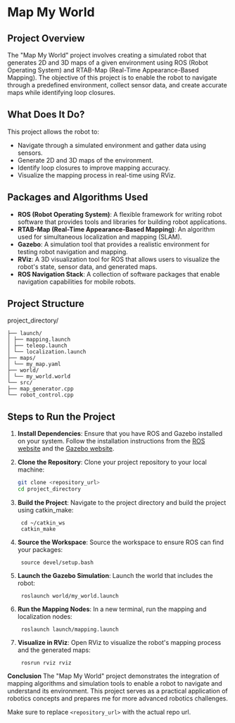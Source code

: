 # Map My World

## Project Overview
The "Map My World" project involves creating a simulated robot that generates 2D and 3D maps of a given environment using ROS (Robot Operating System) and RTAB-Map (Real-Time Appearance-Based Mapping). The objective of this project is to enable the robot to navigate through a predefined environment, collect sensor data, and create accurate maps while identifying loop closures.

## What Does It Do?
This project allows the robot to:
- Navigate through a simulated environment and gather data using sensors.
- Generate 2D and 3D maps of the environment.
- Identify loop closures to improve mapping accuracy.
- Visualize the mapping process in real-time using RViz.

## Packages and Algorithms Used
- **ROS (Robot Operating System)**: A flexible framework for writing robot software that provides tools and libraries for building robot applications.
- **RTAB-Map (Real-Time Appearance-Based Mapping)**: An algorithm used for simultaneous localization and mapping (SLAM).
- **Gazebo**: A simulation tool that provides a realistic environment for testing robot navigation and mapping.
- **RViz**: A 3D visualization tool for ROS that allows users to visualize the robot's state, sensor data, and generated maps.
- **ROS Navigation Stack**: A collection of software packages that enable navigation capabilities for mobile robots.

## Project Structure
project_directory/ 

    ├── launch/ 
    │ ├── mapping.launch 
    │ ├── teleop.launch 
    │ └── localization.launch 
    ├── maps/ 
    │ └── my_map.yaml 
    ├── world/ 
    │ └── my_world.world 
    └── src/ 
    ├── map_generator.cpp 
    └── robot_control.cpp


## Steps to Run the Project

1. **Install Dependencies**:
   Ensure that you have ROS and Gazebo installed on your system. Follow the installation instructions from the [ROS website](http://wiki.ros.org/ROS/Installation) and the [Gazebo website](http://gazebosim.org/).

2. **Clone the Repository**:
   Clone your project repository to your local machine:
   ```bash
   git clone <repository_url>
   cd project_directory

3. **Build the Project**:
Navigate to the project directory and build the project using catkin_make:

        cd ~/catkin_ws
        catkin_make

4. **Source the Workspace**: Source the workspace to ensure ROS can find your packages:

        source devel/setup.bash

5. **Launch the Gazebo Simulation**:
Launch the world that includes the robot:

        roslaunch world/my_world.launch

6. **Run the Mapping Nodes**:
In a new terminal, run the mapping and localization nodes:

        roslaunch launch/mapping.launch

7. **Visualize in RViz**:
Open RViz to visualize the robot's mapping process and the generated maps:

        rosrun rviz rviz

**Conclusion**
The "Map My World" project demonstrates the integration of mapping algorithms and simulation tools to enable a robot to navigate and understand its environment. This project serves as a practical application of robotics concepts and prepares me for more advanced robotics challenges.

Make sure to replace `<repository_url>` with the actual repo url.
